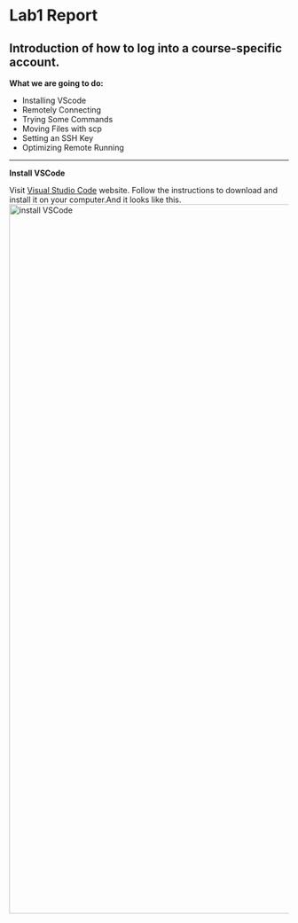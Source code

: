 
# Lab1 Report
## Introduction of how to log into a course-specific account.


**What we are going to do:**

* Installing VScode
* Remotely Connecting
* Trying Some Commands
* Moving Files with scp
* Setting an SSH Key
* Optimizing Remote Running

---
**Install VSCode**

Visit [Visual Studio Code](https://code.visualstudio.com/) website. Follow the instructions to download and install it on your computer.And it looks like this.
<img width="1280" alt="install VSCode" src="https://user-images.githubusercontent.com/97696711/149471270-fed275b5-a1d5-413f-8ac2-808859adfda3.png">

